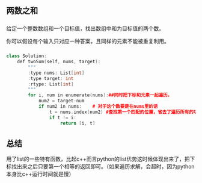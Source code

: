 ## 两数之和
### 
给定一个整数数组和一个目标值，找出数组中和为目标值的两个数。

你可以假设每个输入只对应一种答案，且同样的元素不能被重复利用。
###
```C++
class Solution:
    def twoSum(self, nums, target):
        """
        :type nums: List[int]
        :type target: int
        :rtype: List[int]
        """
        for i, num in enumerate(nums):##同时把下标和元素一起遍历。
            num2 = target-num
            if num2 in nums:    # 对于这个数要是在nums里的话
                t = nums.index(num2) #查找第一个匹配的位置，省去了遍历所有的功夫。点背点就到最后一个。
                if t != i:
                    return [i, t]
```
## 总结
用了list的一些特有函数，比起c++而言python的list优势这时候体现出来了，把下标找出来之后只要第一个相等的返回即可。（如果遍历求解，会超时，因为python本身比c++运行时间就是慢）